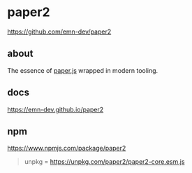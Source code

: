# paper2

https://github.com/emn-dev/paper2

## about

The essence of [paper.js](https://github.com/paperjs/paper.js) wrapped in modern tooling.

## docs

https://emn-dev.github.io/paper2

## npm

https://www.npmjs.com/package/paper2

> unpkg = https://unpkg.com/paper2/paper2-core.esm.js
